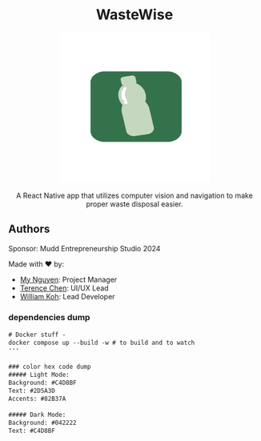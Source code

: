 <h1 align="center">WasteWise</h1>

<p align="center">
    <img src="assets/logo2.png" width="300" height="300" alt="Profile Picture">
</p>

<p align="center">
    A React Native app that utilizes computer vision and navigation to make proper waste disposal easier.
</p>


## Authors
Sponsor: Mudd Entrepreneurship Studio 2024 

Made with ❤️ by:
* [My Nguyen](https://mynguyen.vercel.app/): Project Manager
* [Terence Chen](https://github.com/TCHEN621130): UI/UX Lead
* [William Koh](https://kohdingjourney.netlify.app/): Lead Developer



### dependencies dump
```
# Docker stuff - 
docker compose up --build -w # to build and to watch
'''

### color hex code dump
##### Light Mode:
Background: #C4D8BF
Text: #2D5A3D
Accents: #82B37A

##### Dark Mode:
Background: #042222
Text: #C4D8BF